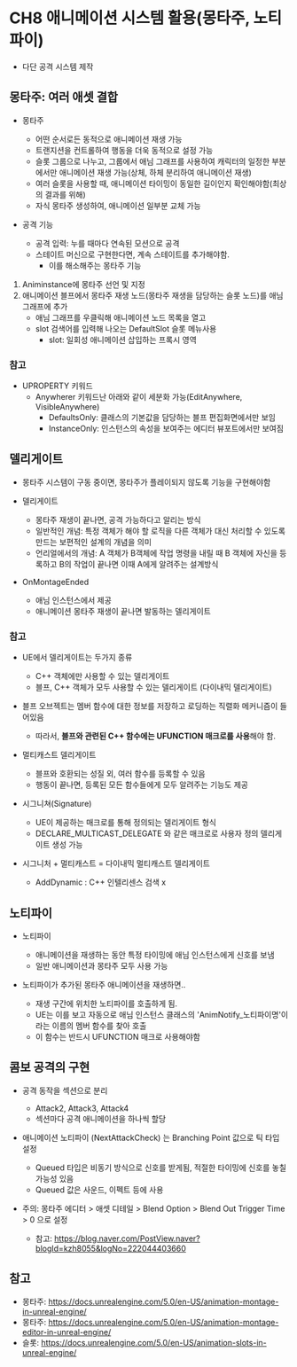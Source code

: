 # **CH8 애니메이션 시스템 활용(몽타주, 노티파이)**

- 다단 공격 시스템 제작

## **몽타주: 여러 애셋 결합**

- 몽타주
  - 어떤 순서로든 동적으로 애니메이션 재생 가능
  - 트랜지션을 컨트롤하여 행동을 더욱 동적으로 설정 가능
  - 슬롯 그룹으로 나누고, 그룹에서 애님 그래프를 사용하여 캐릭터의 일정한 부분에서만 애니메이션 재생 가능(상체, 하체 분리하여 애니메이션 재생)
  - 여러 슬롯을 사용할 때, 애니메이션 타이밍이 동일한 길이인지 확인해야함(최상의 결과를 위해)
  - 자식 몽타주 생성하여, 애니메이션 일부분 교체 가능

- 공격 기능
   - 공격 입력: 누를 때마다 연속된 모션으로 공격
   - 스테이트 머신으로 구현한다면, 계속 스테이트를 추가해야함. 
      - 이를 해소해주는 몽타주 기능 

1. Animinstance에 몽타주 선언 및 지정
2. 애니메이션 블프에서 몽타주 재생 노드(몽타주 재생을 담당하는 슬롯 노드)를 애님 그래프에 추가
    - 애님 그래프를 우클릭해 애니메이션 노드 목록을 열고 
    - slot 검색어를 입력해 나오는 DefaultSlot 슬롯 메뉴사용
        - slot: 일회성 애니메이션 삽입하는 프록시 영역
        

### 참고

- UPROPERTY 키워드 
    - Anywherer 키워드난 아래와 같이 세분화 가능(EditAnywhere, VisibleAnywhere)
      - DefaultsOnly: 클래스의 기본값을 담당하는 블프 편집화면에서만 보임
      - InstanceOnly: 인스턴스의 속성을 보여주는 에디터 뷰포트에서만 보여짐


## **델리게이트**

- 몽타주 시스템이 구동 중이면, 몽타주가 플레이되지 않도록 기능을 구현해야함
- 델리게이트 
  - 몽타주 재생이 끝나면, 공격 가능하다고 알리는 방식
  - 일반적인 개념: 특정 객체가 해야 할 로직을 다른 객체가 대신 처리할 수 있도록 만드는 보편적인 설계의 개념을 의미
  - 언리얼에서의 개념: A 객체가 B객체에 작업 명령을 내릴 때 B 객체에 자신을 등록하고 B의 작업이 끝나면 이때 A에게 알려주는 설계방식

- OnMontageEnded
  - 애님 인스턴스에서 제공
  - 애니메이션 몽타주 재생이 끝나면 발동하는 델리게이트
  

### 참고

- UE에서 델리게이트는 두가지 종류
    - C++ 객체에만 사용할 수 있는 델리게이트
    - 블프, C++ 객체가 모두 사용할 수 있는 델리게이트 (다이내믹 델리게이트)

- 블프 오브젝트는 멤버 함수에 대한 정보를 저장하고 로딩하는 직렬화 메커니즘이 들어있음
    - 따라서, **블프와 관련된 C++ 함수에는 UFUNCTION 매크로를 사용**해야 함.
  
- 멀티캐스트 델리게이트
  - 블프와 호환되는 성질 외, 여러 함수를 등록할 수 있음
  - 행동이 끝나면, 등록된 모든 함수들에게 모두 알려주는 기능도 제공

- 시그니쳐(Signature)
  - UE이 제공하는 매크로를 통해 정의되는 델리게이트 형식
  - DECLARE_MULTICAST_DELEGATE 와 같은 매크로로 사용자 정의 델리게이트 생성 가능

- 시그니처 + 멀티캐스트 = 다이내믹 멀티캐스트 델리게이트
    - AddDynamic : C++ 인텔리센스 검색 x





## **노티파이**

- 노티파이
    - 애니메이션을 재생하는 동안 특정 타이밍에 애님 인스턴스에게 신호를 보냄
    - 일반 애니메이션과 몽타주 모두 사용 가능


- 노티파이가 추가된 몽타주 애니메이션을 재생하면..
    - 재생 구간에 위치한 노티파이를 호출하게 됨.
    - UE는 이를 보고 자동으로 애님 인스턴스 클래스의 'AnimNotify_노티파이명'이라는 이름의 멤버 함수를 찾아 호출
    - 이 함수는 반드시 UFUNCTION 매크로 사용해야함

## **콤보 공격의 구현**

- 공격 동작을 섹션으로 분리
  - Attack2, Attack3, Attack4
  - 섹션마다 공격 애니메이션을 하나씩 할당
  
- 애니메이션 노티파이 (NextAttackCheck) 는 Branching Point 값으로 틱 타입 설정
    - Queued 타입은 비동기 방식으로 신호를 받게됨, 적절한 타이밍에 신호를 놓칠 가능성 있음
    - Queued 값은 사운드, 이펙트 등에 사용

- 주의: 몽타주 에디터 > 애셋 디테일 > Blend Option > Blend Out Trigger Time > 0 으로 설정
  - 참고: https://blog.naver.com/PostView.naver?blogId=kzh8055&logNo=222044403660

## 참고

- 몽타주: https://docs.unrealengine.com/5.0/en-US/animation-montage-in-unreal-engine/
- 몽타주: https://docs.unrealengine.com/5.0/en-US/animation-montage-editor-in-unreal-engine/
- 슬롯: https://docs.unrealengine.com/5.0/en-US/animation-slots-in-unreal-engine/